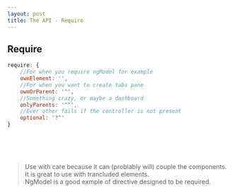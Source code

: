 ```yaml
---
layout: post
title: The API - Require
---
```


## Require

```javascript
require: {
    //For when you require ngModel for example
    ownElement: '',
    //For when you want to create tabs pane
    ownOrParent: '^',
    //Something crazy, or maybe a dashboard
    onlyParents: '^^',
    //Ever other fails if the controller is not present
    optional: '?^'
}
```
<br><br><br>

> Use with care because it can (problably will) couple the components.  <br>
> It is great to use with trancluded elements.  <br>
> NgModel is a good exmple of directive designed to be required.  <br>
